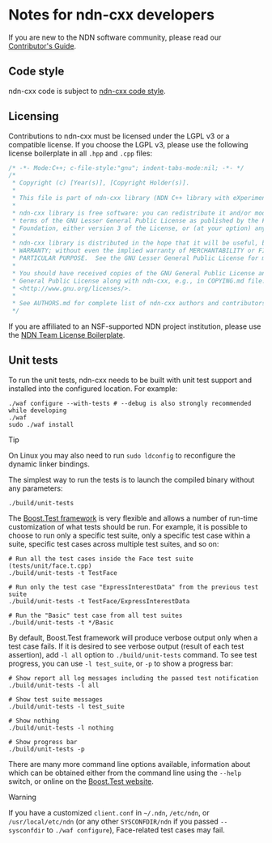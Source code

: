 # Notes for ndn-cxx developers

If you are new to the NDN software community, please read our
[Contributor's Guide](https://github.com/named-data/.github/blob/main/CONTRIBUTING.md).

## Code style

ndn-cxx code is subject to [ndn-cxx code style](https://docs.named-data.net/ndn-cxx/current/code-style.html).

## Licensing

Contributions to ndn-cxx must be licensed under the LGPL v3 or a compatible license.
If you choose the LGPL v3, please use the following license boilerplate in all `.hpp`
and `.cpp` files:

```cpp
/* -*- Mode:C++; c-file-style:"gnu"; indent-tabs-mode:nil; -*- */
/*
 * Copyright (c) [Year(s)], [Copyright Holder(s)].
 *
 * This file is part of ndn-cxx library (NDN C++ library with eXperimental eXtensions).
 *
 * ndn-cxx library is free software: you can redistribute it and/or modify it under the
 * terms of the GNU Lesser General Public License as published by the Free Software
 * Foundation, either version 3 of the License, or (at your option) any later version.
 *
 * ndn-cxx library is distributed in the hope that it will be useful, but WITHOUT ANY
 * WARRANTY; without even the implied warranty of MERCHANTABILITY or FITNESS FOR A
 * PARTICULAR PURPOSE.  See the GNU Lesser General Public License for more details.
 *
 * You should have received copies of the GNU General Public License and GNU Lesser
 * General Public License along with ndn-cxx, e.g., in COPYING.md file.  If not, see
 * <http://www.gnu.org/licenses/>.
 *
 * See AUTHORS.md for complete list of ndn-cxx authors and contributors.
 */
```

If you are affiliated to an NSF-supported NDN project institution, please use the [NDN Team License
Boilerplate](https://redmine.named-data.net/projects/ndn-cxx/wiki/NDN_Team_License_Boilerplate_(ndn-cxx)).

## Unit tests

To run the unit tests, ndn-cxx needs to be built with unit test support and installed
into the configured location.  For example:

```shell
./waf configure --with-tests # --debug is also strongly recommended while developing
./waf
sudo ./waf install
```

> [!TIP]
> On Linux you may also need to run `sudo ldconfig` to reconfigure the dynamic linker bindings.

The simplest way to run the tests is to launch the compiled binary without any parameters:

```shell
./build/unit-tests
```

The [Boost.Test framework](https://www.boost.org/doc/libs/1_74_0/libs/test/doc/html/index.html)
is very flexible and allows a number of run-time customization of what tests should be run.
For example, it is possible to choose to run only a specific test suite, only a specific
test case within a suite, specific test cases across multiple test suites, and so on:

```shell
# Run all the test cases inside the Face test suite (tests/unit/face.t.cpp)
./build/unit-tests -t TestFace

# Run only the test case "ExpressInterestData" from the previous test suite
./build/unit-tests -t TestFace/ExpressInterestData

# Run the "Basic" test case from all test suites
./build/unit-tests -t */Basic
```

By default, Boost.Test framework will produce verbose output only when a test case fails.
If it is desired to see verbose output (result of each test assertion), add `-l all`
option to `./build/unit-tests` command.  To see test progress, you can use `-l test_suite`,
or `-p` to show a progress bar:

```shell
# Show report all log messages including the passed test notification
./build/unit-tests -l all

# Show test suite messages
./build/unit-tests -l test_suite

# Show nothing
./build/unit-tests -l nothing

# Show progress bar
./build/unit-tests -p
```

There are many more command line options available, information about which can be obtained
either from the command line using the `--help` switch, or online on the
[Boost.Test website](https://www.boost.org/doc/libs/1_74_0/libs/test/doc/html/boost_test/runtime_config/summary.html).

> [!WARNING]
> If you have a customized `client.conf` in `~/.ndn`, `/etc/ndn`, or `/usr/local/etc/ndn`
> (or any other `SYSCONFDIR/ndn` if you passed `--sysconfdir` to `./waf configure`),
> Face-related test cases may fail.
